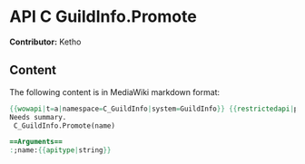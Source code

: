 # API C GuildInfo.Promote

**Contributor:** Ketho

## Content

The following content is in MediaWiki markdown format:

```mediawiki
{{wowapi|t=a|namespace=C_GuildInfo|system=GuildInfo}} {{restrictedapi|protected}}
Needs summary.
 C_GuildInfo.Promote(name)

==Arguments==
:;name:{{apitype|string}}
```